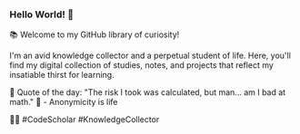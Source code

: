 ### Hello World! 👋

📚 Welcome to my GitHub library of curiosity!

I'm an avid knowledge collector and a perpetual student of life. 
Here, you'll find my digital collection of studies, notes, and projects that reflect my insatiable thirst for learning.

💬 Quote of the day: "The risk I took was calculated, but man... am I bad at math."
🫥 - Anonymicity is life

🌟📖 #CodeScholar #KnowledgeCollector
<!--
**crispy-tk/crispy-tk** is a ✨ _special_ ✨ repository because its `README.md` (this file) appears on your GitHub profile.

Here are some ideas to get you started:

- 🔭 I’m currently working on ...
- 🌱 I’m currently learning ...
- 👯 I’m looking to collaborate on ...
- 🤔 I’m looking for help with ...
- 💬 Ask me about ...
- 📫 How to reach me: ...
- 😄 Pronouns: ...
- ⚡ Fun fact: ...
-->
